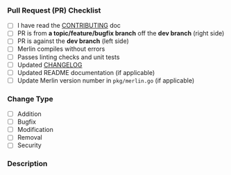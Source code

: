 
### Pull Request (PR) Checklist
- [ ] I have read the [CONTRIBUTING](./CONTRIBUTING.MD) doc
- [ ] PR is from **a topic/feature/bugfix branch** off the **dev branch** (right side)
- [ ] PR is against the **dev branch** (left side)
- [ ] Merlin compiles without errors
- [ ] Passes linting checks and unit tests
- [ ] Updated [CHANGELOG](./CHANGELOG.MD)
- [ ] Updated README documentation (if applicable)
- [ ] Update Merlin version number in `pkg/merlin.go` (if applicable)

### Change Type
- [ ] Addition
- [ ] Bugfix
- [ ] Modification
- [ ] Removal
- [ ] Security

### Description
